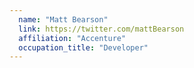 ```yaml
---
  name: "Matt Bearson"
  link: https://twitter.com/mattBearson
  affiliation: "Accenture"
  occupation_title: "Developer"
---
```

